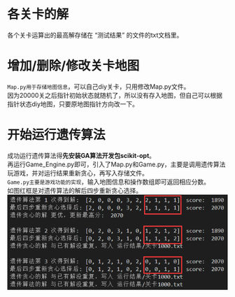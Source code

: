 # 各关卡的解
各个关卡运算出的最高解存储在 “测试结果” 的文件的txt文档里。
# 增加/删除/修改关卡地图
`Map.py用于存储地图信息`，可以自己diy关卡，只用修改Map.py文件。  
因为20000关之后指针初始状态就随机了，所以没有存入地图，但自己可以根据指针状态diy地图，只要原地图指针方向改一下。

# 开始运行遗传算法
成功运行遗传算法得**先安装GA算法开发包scikit-opt**。  
再运行Game_Engine.py即可，引入了Map.py和Game.py，主要是调用遗传算法玩游戏，并对运行结果重新贪心，再写入存储文件。  
`Game.py主要是游戏功能的实现`，输入地图信息和操作数组即可返回相应分数。  
如图红框是对遗传算法的解后四步重新贪心选择。  
![image](https://github.com/SmallBirdsLab/ButterflyEffect_GA_Greed/blob/main/%E5%9B%BE/%E9%81%97%E4%BC%A0%E8%B4%AA%E5%BF%83%E8%BF%90%E7%AE%97%E7%BB%93%E6%9E%9C.png)
